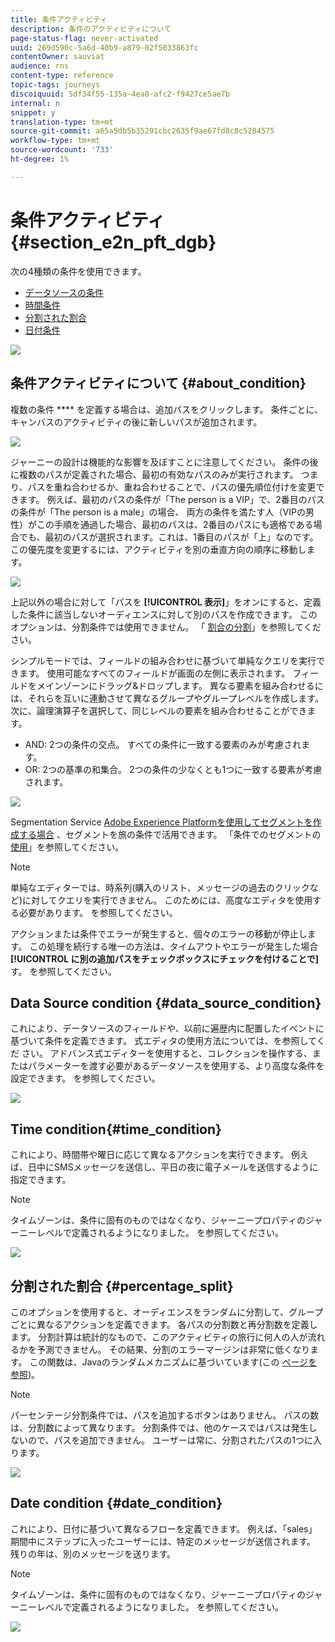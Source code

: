 ```yaml
---
title: 条件アクティビティ
description: 条件のアクティビティについて
page-status-flag: never-activated
uuid: 269d590c-5a6d-40b9-a879-02f5033863fc
contentOwner: sauviat
audience: rns
content-type: reference
topic-tags: journeys
discoiquuid: 5df34f55-135a-4ea8-afc2-f9427ce5ae7b
internal: n
snippet: y
translation-type: tm+mt
source-git-commit: a65a5db5b35291cbc2635f9ae67fd8c8c5284575
workflow-type: tm+mt
source-wordcount: '733'
ht-degree: 1%

---
```



# 条件アクティビティ{#section_e2n_pft_dgb}

次の4種類の条件を使用できます。

* [データソースの条件](#data_source_condition)
* [時間条件](#time_condition)
* [分割された割合](#percentage_split)
* [日付条件](#date_condition)

![](../assets/journey49.png)

## 条件アクティビティについて {#about_condition}

複数の条件 **** を定義する場合は、追加パスをクリックします。 条件ごとに、キャンバスのアクティビティの後に新しいパスが追加されます。

![](../assets/journey47.png)

ジャーニーの設計は機能的な影響を及ぼすことに注意してください。 条件の後に複数のパスが定義された場合、最初の有効なパスのみが実行されます。 つまり、パスを重ね合わせるか、重ね合わせることで、パスの優先順位付けを変更できます。 例えば、最初のパスの条件が「The person is a VIP」で、2番目のパスの条件が「The person is a male」の場合、 両方の条件を満たす人（VIPの男性）がこの手順を通過した場合、最初のパスは、2番目のパスにも適格である場合でも、最初のパスが選択されます。これは、1番目のパスが「上」なのです。 この優先度を変更するには、アクティビティを別の垂直方向の順序に移動します。

![](../assets/journey48.png)

上記以外の場合に対して「パスを **[!UICONTROL 表示]**」をオンにすると、定義した条件に該当しないオーディエンスに対して別のパスを作成できます。 このオプションは、分割条件では使用できません。 「 [割合の分割](#percentage_split)」を参照してください。

シンプルモードでは、フィールドの組み合わせに基づいて単純なクエリを実行できます。 使用可能なすべてのフィールドが画面の左側に表示されます。 フィールドをメインゾーンにドラッグ&amp;ドロップします。 異なる要素を組み合わせるには、それらを互いに連動させて異なるグループやグループレベルを作成します。 次に、論理演算子を選択して、同じレベルの要素を組み合わせることができます。

* AND: 2つの条件の交点。 すべての条件に一致する要素のみが考慮されます。
* OR: 2つの基準の和集合。 2つの条件の少なくとも1つに一致する要素が考慮されます。

![](../assets/journey64.png)

Segmentation Service [Adobe Experience Platformを使用してセグメントを作成する場合](https://docs.adobe.com/content/help/en/experience-platform/segmentation/home.html) 、セグメントを旅の条件で活用できます。 「条件でのセグメントの [使用](../segment/using-a-segment.md)」を参照してください。


>[!NOTE]
>
>単純なエディターでは、時系列(購入のリスト、メッセージの過去のクリックなど)に対してクエリを実行できません。 このためには、高度なエディタを使用する必要があります。 [](../expression/expressionadvanced.md)を参照してください。


アクションまたは条件でエラーが発生すると、個々のエラーの移動が停止します。 この処理を続行する唯一の方法は、タイムアウトやエラーが発生した場合 **[!UICONTROL に別の追加パスをチェックボックスにチェックを付けることで]**&#x200B;す。 [](../building-journeys/using-the-journey-designer.md#paths)を参照してください。

## Data Source condition {#data_source_condition}

これにより、データソースのフィールドや、以前に遍歴内に配置したイベントに基づいて条件を定義できます。 式エディタの使用方法については、を参照してくだ [](../expression/expressionadvanced.md)さい。 アドバンス式エディターを使用すると、コレクションを操作する、またはパラメーターを渡す必要があるデータソースを使用する、より高度な条件を設定できます。 [](../datasource/external-data-sources.md)を参照してください。

![](../assets/journey50.png)

## Time condition{#time_condition}

これにより、時間帯や曜日に応じて異なるアクションを実行できます。 例えば、日中にSMSメッセージを送信し、平日の夜に電子メールを送信するように指定できます。

>[!NOTE]
>
>タイムゾーンは、条件に固有のものではなくなり、ジャーニープロパティのジャーニーレベルで定義されるようになりました。 [](../building-journeys/timezone-management.md)を参照してください。

![](../assets/journey51.png)

## 分割された割合 {#percentage_split}

このオプションを使用すると、オーディエンスをランダムに分割して、グループごとに異なるアクションを定義できます。 各パスの分割数と再分割数を定義します。 分割計算は統計的なもので、このアクティビティの旅行に何人の人が流れるかを予測できません。 その結果、分割のエラーマージンは非常に低くなります。 この関数は、Javaのランダムメカニズムに基づいています(この [ページを参照](https://docs.oracle.com/javase/7/docs/api/java/util/Random.html))。

>[!NOTE]
>
>パーセンテージ分割条件では、パスを追加するボタンはありません。 パスの数は、分割数によって異なります。 分割条件では、他のケースではパスは発生しないので、パスを追加できません。 ユーザーは常に、分割されたパスの1つに入ります。


![](../assets/journey52.png)

## Date condition {#date_condition}

これにより、日付に基づいて異なるフローを定義できます。 例えば、「sales」期間中にステップに入ったユーザーには、特定のメッセージが送信されます。 残りの年は、別のメッセージを送ります。

>[!NOTE]
>
>タイムゾーンは、条件に固有のものではなくなり、ジャーニープロパティのジャーニーレベルで定義されるようになりました。 [](../building-journeys/timezone-management.md)を参照してください。

![](../assets/journey53.png)

